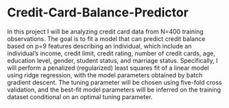 # Credit-Card-Balance-Predictor

In this project I will be analyzing credit card data from N=400 training observations. 
The goal is to fit a model that can predict credit balance based on p=9 features describing an individual, 
which include an individual’s income, credit limit, credit rating, number of credit cards, age, education level, gender, student status, and marriage status.
Specifically, I will perform a penalized (regularized) least squares fit of a linear model using ridge regression, with the model parameters obtained by batch gradient descent. 
The tuning parameter will be chosen using five-fold cross validation, and the best-fit model parameters will be inferred on the training dataset conditional on an optimal tuning 
parameter.
